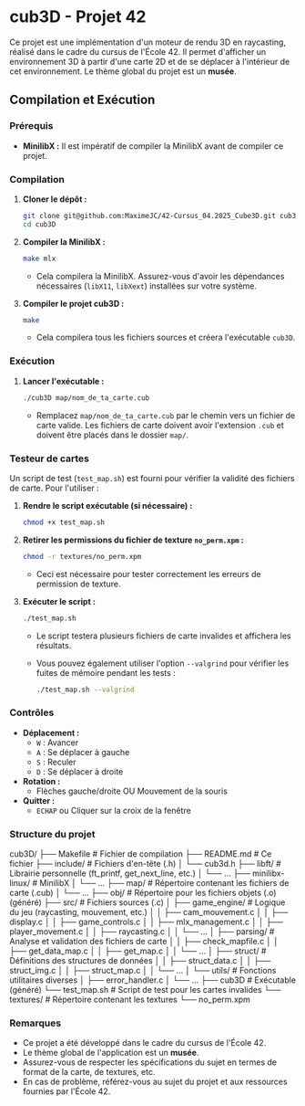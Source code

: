 # cub3D - Projet 42

Ce projet est une implémentation d'un moteur de rendu 3D en raycasting, réalisé dans le cadre du cursus de l'École 42. Il permet d'afficher un environnement 3D à partir d'une carte 2D et de se déplacer à l'intérieur de cet environnement. Le thème global du projet est un **musée**.

## Compilation et Exécution

### Prérequis

* **MinilibX :** Il est impératif de compiler la MinilibX avant de compiler ce projet.

### Compilation

1.  **Cloner le dépôt :**

    ```bash
    git clone git@github.com:MaximeJC/42-Cursus_04.2025_Cube3D.git cub3D
    cd cub3D
    ```

2.  **Compiler la MinilibX :**

    ```bash
    make mlx
    ```

    * Cela compilera la MinilibX. Assurez-vous d'avoir les dépendances nécessaires (`libX11`, `libXext`) installées sur votre système.

3.  **Compiler le projet cub3D :**

    ```bash
    make
    ```

    * Cela compilera tous les fichiers sources et créera l'exécutable `cub3D`.

### Exécution

1.  **Lancer l'exécutable :**

    ```bash
    ./cub3D map/nom_de_ta_carte.cub
    ```

    * Remplacez `map/nom_de_ta_carte.cub` par le chemin vers un fichier de carte valide. Les fichiers de carte doivent avoir l'extension `.cub` et doivent être placés dans le dossier `map/`.

### Testeur de cartes

Un script de test (`test_map.sh`) est fourni pour vérifier la validité des fichiers de carte. Pour l'utiliser :

1.  **Rendre le script exécutable (si nécessaire) :**

    ```bash
    chmod +x test_map.sh
    ```

2.  **Retirer les permissions du fichier de texture `no_perm.xpm` :**

    ```bash
    chmod -r textures/no_perm.xpm
    ```

    * Ceci est nécessaire pour tester correctement les erreurs de permission de texture.

3.  **Exécuter le script :**

    ```bash
    ./test_map.sh
    ```

    * Le script testera plusieurs fichiers de carte invalides et affichera les résultats.
    * Vous pouvez également utiliser l'option `--valgrind` pour vérifier les fuites de mémoire pendant les tests :

        ```bash
        ./test_map.sh --valgrind
        ```

### Contrôles

* **Déplacement :**
    * `W` : Avancer
    * `A` : Se déplacer à gauche
    * `S` : Reculer
    * `D` : Se déplacer à droite
* **Rotation :**
    * Flèches gauche/droite OU Mouvement de la souris
* **Quitter :**
    * `ECHAP` ou Cliquer sur la croix de la fenêtre

### Structure du projet

cub3D/
├── Makefile          # Fichier de compilation
├── README.md         # Ce fichier
├── include/          # Fichiers d'en-tête (.h)
│   └── cub3d.h
├── libft/            # Librairie personnelle (ft_printf, get_next_line, etc.)
│   └── ...
├── minilibx-linux/   # MinilibX
│   └── ...
├── map/              # Répertoire contenant les fichiers de carte (.cub)
│   └── ...
├── obj/              # Répertoire pour les fichiers objets (.o) (généré)
├── src/              # Fichiers sources (.c)
│   ├── game_engine/    # Logique du jeu (raycasting, mouvement, etc.)
│   │   ├── cam_mouvement.c
│   │   ├── display.c
│   │   ├── game_controls.c
│   │   ├── mlx_management.c
│   │   ├── player_movement.c
│   │   ├── raycasting.c
│   │   └── ...
│   ├── parsing/        # Analyse et validation des fichiers de carte
│   │   ├── check_mapfile.c
│   │   ├── get_data_map.c
│   │   ├── get_map.c
│   │   └── ...
│   ├── struct/         # Définitions des structures de données
│   │   ├── struct_data.c
│   │   ├── struct_img.c
│   │   ├── struct_map.c
│   │   └── ...
│   └── utils/          # Fonctions utilitaires diverses
│       ├── error_handler.c
│       └── ...
├── cub3D               # Exécutable (généré)
└── test_map.sh         # Script de test pour les cartes invalides
└── textures/           # Répertoire contenant les textures
└── no_perm.xpm

### Remarques

* Ce projet a été développé dans le cadre du cursus de l'École 42.
* Le thème global de l'application est un **musée**.
* Assurez-vous de respecter les spécifications du sujet en termes de format de la carte, de textures, etc.
* En cas de problème, référez-vous au sujet du projet et aux ressources fournies par l'École 42.
